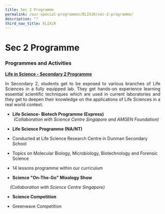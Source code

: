 ```yaml
---
title: Sec 2 Programme
permalink: /our-special-programmes/ELIXiR/sec-2-programme/
description: ""
third_nav_title: ELIXiR
---
```

# Sec 2 Programme

### Programmes and Activities

<b><u>Life in Science - Secondary 2 Programme</u></b>

<p style="text-align: justify;">In Secondary 2, students get to be exposed to various branches of Life Sciences in a fully equipped lab. They get hands-on experience learning essential scientific techniques which are used in current laboratories and they get to deepen their knowledge on the applications of Life Sciences in a real world context.</p>

*   **Life Science- Biotech Programme (Express)**  
  _(Collaboration with Science Centre Singapore and AMGEN Foundation)_

*   **Life Science Programme (NA/NT)**

*   Conducted at Life Science Research Centre in Dunman Secondary School

*   Topics on Molecular Biology, Microbiology, Biotechnology and Forensic Science

*   14 lessons programme within our curriculum

*   **Science "On-The-Go" Mixology Show**

    _(Collaboration with Science Centre Singapore)_

*   **Science Competition**

*   Greenwave Competition